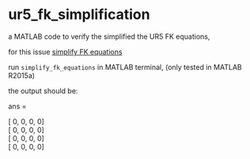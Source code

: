 # ur5_fk_simplification
a MATLAB code to verify the simplified the UR5 FK equations,

for this issue [simplify FK equations](https://github.com/ros-industrial/universal_robot/pull/372#issuecomment-408678366)

run `simplify_fk_equations` in MATLAB terminal, (only tested in MATLAB R2015a)

the output should be:

ans =

[ 0, 0, 0, 0]<br>
[ 0, 0, 0, 0]<br>
[ 0, 0, 0, 0]<br>
[ 0, 0, 0, 0]